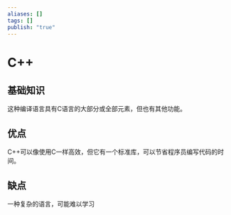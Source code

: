 ```yaml
---
aliases: []
tags: []
publish: "true"
---
```


# C++
## 基础知识
这种编译语言具有C语言的大部分或全部元素，但也有其他功能。

## 优点
C++可以像使用C一样高效，但它有一个标准库，可以节省程序员编写代码的时间。

## 缺点
一种复杂的语言，可能难以学习